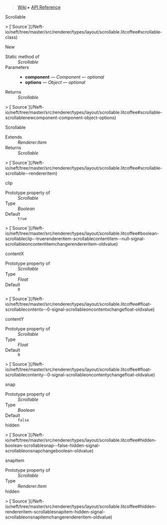 > [Wiki](Home) ▸ [API Reference](API-Reference)

Scrollable
<dl></dl>
> [`Source`](/Neft-io/neft/tree/master/src/renderer/types/layout/scrollable.litcoffee#scrollable-class)

New
<dl><dt>Static method of</dt><dd><i>Scrollable</i></dd><dt>Parameters</dt><dd><ul><li><b>component</b> — <i>Component</i> — <i>optional</i></li><li><b>options</b> — <i>Object</i> — <i>optional</i></li></ul></dd><dt>Returns</dt><dd><i>Scrollable</i></dd></dl>
> [`Source`](/Neft-io/neft/tree/master/src/renderer/types/layout/scrollable.litcoffee#scrollable-scrollablenewcomponent-component-object-options)

Scrollable
<dl><dt>Extends</dt><dd><i>Renderer.Item</i></dd><dt>Returns</dt><dd><i>Scrollable</i></dd></dl>
> [`Source`](/Neft-io/neft/tree/master/src/renderer/types/layout/scrollable.litcoffee#scrollable-scrollable--rendereritem)

clip
<dl><dt>Prototype property of</dt><dd><i>Scrollable</i></dd><dt>Type</dt><dd><i>Boolean</i></dd><dt>Default</dt><dd><code>true</code></dd></dl>
> [`Source`](/Neft-io/neft/tree/master/src/renderer/types/layout/scrollable.litcoffee#boolean-scrollableclip--truerendereritem-scrollablecontentitem--null-signal-scrollableoncontentitemchangerendereritem-oldvalue)

contentX
<dl><dt>Prototype property of</dt><dd><i>Scrollable</i></dd><dt>Type</dt><dd><i>Float</i></dd><dt>Default</dt><dd><code>0</code></dd></dl>
> [`Source`](/Neft-io/neft/tree/master/src/renderer/types/layout/scrollable.litcoffee#float-scrollablecontentx--0-signal-scrollableoncontentxchangefloat-oldvalue)

contentY
<dl><dt>Prototype property of</dt><dd><i>Scrollable</i></dd><dt>Type</dt><dd><i>Float</i></dd><dt>Default</dt><dd><code>0</code></dd></dl>
> [`Source`](/Neft-io/neft/tree/master/src/renderer/types/layout/scrollable.litcoffee#float-scrollablecontenty--0-signal-scrollableoncontentychangefloat-oldvalue)

snap
<dl><dt>Prototype property of</dt><dd><i>Scrollable</i></dd><dt>Type</dt><dd><i>Boolean</i></dd><dt>Default</dt><dd><code>false</code></dd><dt>hidden</dt></dl>
> [`Source`](/Neft-io/neft/tree/master/src/renderer/types/layout/scrollable.litcoffee#hidden-boolean-scrollablesnap--false-hidden-signal-scrollableonsnapchangeboolean-oldvalue)

snapItem
<dl><dt>Prototype property of</dt><dd><i>Scrollable</i></dd><dt>Type</dt><dd><i>Renderer.Item</i></dd><dt>hidden</dt></dl>
> [`Source`](/Neft-io/neft/tree/master/src/renderer/types/layout/scrollable.litcoffee#hidden-rendereritem-scrollablesnapitem-hidden-signal-scrollableonsnapitemchangerendereritem-oldvalue)

